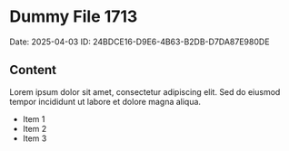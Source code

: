 # Dummy File 1713

Date: 2025-04-03
ID: 24BDCE16-D9E6-4B63-B2DB-D7DA87E980DE

## Content

Lorem ipsum dolor sit amet, consectetur adipiscing elit.
Sed do eiusmod tempor incididunt ut labore et dolore magna aliqua.

* Item 1
* Item 2
* Item 3

